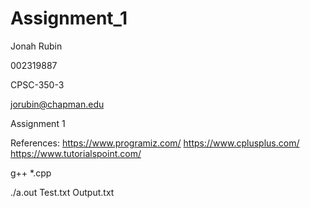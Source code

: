 # Assignment_1

Jonah Rubin

002319887

CPSC-350-3

jorubin@chapman.edu

Assignment 1

References:
https://www.programiz.com/
https://www.cplusplus.com/
https://www.tutorialspoint.com/

g++ *.cpp

./a.out Test.txt Output.txt
